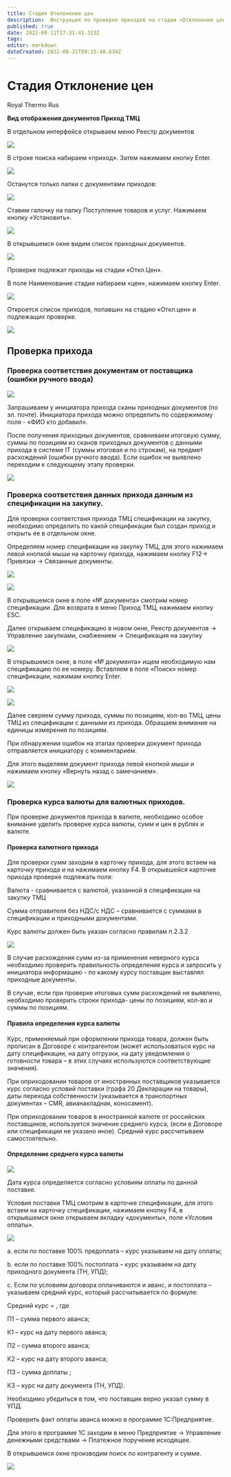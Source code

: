```yaml
---
title: Стадия Отклонение цен
description:  Инструкция по проверке приходов на стадии «Отклонение цен» в системе IT Enterprise
published: true
date: 2022-09-11T17:31:41.313Z
tags: 
editor: markdown
dateCreated: 2022-08-31T09:15:40.634Z
---
```


# Стадия Отклонение цен

Royal Thermo Rus

**Вид отображения документов Приход ТМЦ**

В отдельном интерфейсе открываем меню Реестр документов

![](<../../../assets/0 (48).png>)

В строке поиска набираем «приход». Затем нажимаем кнопку Enter.

![](<../../../assets/1 (64).png>)

Останутся только папки с документами приходов:

![](<../../../assets/2 (122).png>)

Ставим галочку на папку Поступление товаров и услуг. Нажимаем кнопку «Установить».

![](<../../../assets/3 (31).png>)

В открывшемся окне видим список приходных документов.

![](<../../../assets/4 (8).png>)

Проверке подлежат приходы на стадии «Откл.Цен».

В поле Наименование стадии набираем «цен», нажимаем кнопку Enter.

![](<../../../assets/5 (4).png>)

Откроется список приходов, попавших на стадию «Откл.цен» и подлежащих проверке.

![](<../../../assets/6 (28).png>)

## **Проверка прихода**

### **Проверка соответствия документам от поставщика (ошибки ручного ввода)**

![](<../../../assets/7 (23).png>)

Запрашиваем у инициатора прихода сканы приходных документов (по эл. почте). Инициатора прихода можно определить по содержимому поля - «ФИО кто добавил».

После получения приходных документов, сравниваем итоговую сумму, суммы по позициям из сканов приходных документов с данными прихода в системе IT (суммы итоговая и по строкам), на предмет расхождений (ошибки ручного ввода). Если ошибок не выявлено переходим к следующему этапу проверки.

![](<../../../assets/8 (42).png>)

### **Проверка соответствия данных прихода данным из спецификации на закупку.**

Для проверки соответствия прихода ТМЦ спецификации на закупку, необходимо определить по какой спецификации был создан приход и открыть ее в отдельном окне.

Определяем номер спецификации на закупку ТМЦ, для этого нажимаем левой кнопкой мыши на карточку прихода, нажимаем кнопку F12→ Привязки → Связанные документы.

![](<../../../assets/9 (25).png>)

![](<../../../assets/10 (31).png>)

В открывшемся окне в поле «№ документа» смотрим номер спецификации. Для возврата в меню Приход ТМЦ, нажимаем кнопку ESC.

Далее открываем спецификацию в новом окне, Реестр документов → Управление закупками, снабжением → Спецификация на закупку

![](<../../../assets/11 (3).png>)

В открывшемся окне, в поле «№ документа» ищем необходимую нам спецификацию по ее номеру. Вставляем в поле «Поиск» номер спецификации, нажимам кнопку Enter.

![](<../../../assets/12 (1).png>)

![](<../../../assets/13 (6).png>)

Далее сверяем сумму прихода, суммы по позициям, кол-во ТМЦ, цены ТМЦ из спецификации с данными из прихода. Обращаем внимание на единицы измерения по позициям.

При обнаружении ошибок на этапах проверки документ прихода отправляется инициатору с комментарием.

Для этого выделяем документ прихода левой кнопкой мыши и нажимаем кнопку «Вернуть назад с замечанием».

![](<../../../assets/14 (16).png>)

### **Проверка курса валюты для валютных приходов.**

При проверке документов прихода в валюте, необходимо особое внимание уделить проверке курса валюты, сумм и цен в рублях и валюте.

#### **Проверка валютного прихода**

Для проверки сумм заходим в карточку прихода, для этого встаем на карточку прихода и на нажимаем кнопку F4. В открывшейся карточке прихода проверке подлежать поля:

Валюта - сравнивается с валютой, указанной в спецификации на закупку ТМЦ

Сумма отправителя без НДС/с НДС – сравнивается с суммами в спецификации и приходными документами.

Курс валюты должен быть указан согласно правилам п.2.3.2

![](<../../../assets/15 (3).png>)

В случае расхождения сумм из-за применения неверного курса необходимо проверить правильность определения курса и запросить у инициатора информацию - по какому курсу поставщик выставлял приходные документы.

В случае, если при проверке итоговых сумм расхождений не выявлено, необходимо проверить строки прихода- цены по позициям, кол-во и суммы по позициям.

#### **Правила определения курса валюты**

Курс, применяемый при оформлении прихода товара, должен быть прописан в Договоре с контрагентом (может использоваться курс на дату спецификации, на дату отгрузки, на дату уведомления о готовности товара – в этих случаях используются соответствующие значения).

При оприходовании товаров от иностранных поставщиков указывается курс согласно условий поставки (графа 20 Декларации на товары), даты перехода собственности (указывается в транспортных документах – CMR, авианакладная, коносамент).

При оприходовании товаров в иностранной валюте от российских поставщиков, используется значение среднего курса, (если в Договоре или спецификации не указано иное). Средний курс рассчитываем самостоятельно.

#### **Определение среднего курса валюты**

&#x20;![](<../../../assets/16 (4).png>)

Дата курса определяется согласно условиям оплаты по данной поставке.

Условия поставки ТМЦ смотрим в карточке спецификации, для этого встаем на карточку спецификации, нажимаем кнопку F4, в открывшемся окне открываем вкладку «документы», поле «Условия оплаты».

![](<../../../assets/17 (3).png>)

а. если по поставке 100% предоплата – курс указываем на дату оплаты;

b. если по поставке 100% постоплата – курс указываем на дату приходного документа (ТН, УПД);

c. Если по условиям договора оплачиваются и аванс, и постоплата – указываем средний курс, который рассчитывается по формуле:

Средний курс = , где

П1 – сумма первого аванса;

К1 – курс на дату первого аванса;

П2 – сумма второго аванса;

К2 – курс на дату второго аванса;

П3 – сумма доплаты ;

К3 – курс на дату документа (ТН, УПД).

Необходимо убедиться в том, что поставщик верно указал сумму в УПД.

Проверить факт оплаты аванса можно в программе 1С:Предприятие.

Для этого в программе 1С заходим в меню Предприятие → Управление денежными средствами → Платежное поручение исходящее.

В открывшемся окне производим поиск по контрагенту и сумме.

![](<../../../assets/18 (14).png>)
